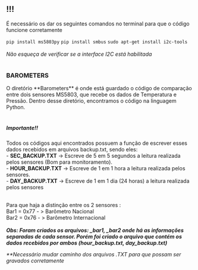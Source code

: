 <h1></h1>
<h2> !!! </h2>
<p>É necessário os dar os seguintes comandos no terminal para que o código funcione corretamente </p>
<code>pip install ms5803py</code>
<code>pip install smbus</code>
<code>sudo apt-get install i2c-tools</code> <br><br>
<i>Não esqueça de verificar se a interface I2C está habilitada</i>

<h1></h1>
<b><h3>BAROMETERS</b></h3>
O diretório **Barometers** é onde está guardado o código de comparação entre dois sensores MS5803, que recebe os dados de Temperatura e Pressão.
Dentro desse diretório, encontramos o código na linguagem Python.

<h1></h1>
<h5>Importante!!</h5> 
Todos os códigos aqui encontrados possuem a função de escrever esses dados recebidos em arquivos backup.txt, sendo eles: <br />
- <b>SEC_BACKUP.TXT</b> -> Escreve de 5 em 5 segundos a leitura realizada pelos sensores (Bom para monitoramento). <br />
- <b>HOUR_BACKUP.TXT</b> -> Escreve de 1 em 1 hora a leitura realizada pelos sensores. <br />
- <b>DAY_BACKUP.TXT</b> -> Escreve de 1 em 1 dia (24 horas) a leitura realizada pelos sensores <br /> <br />

<p> Para que haja a distinção entre os 2 sensores : <br />
Bar1 = 0x77 - > Barômetro Nacional <br />
Bar2 = 0x76 - > Barômetro Internacional <br /><br />
<b><i>Obs: Foram criados os arquivos: _bar1, _bar2 onde há as informações separadas de cada sensor. Porém foi criado o arquivo que contém os dados recebidos por ambos (hour_backup.txt, day_backup.txt)</i></b>

<i>**Necessário mudar caminho dos arquivos .TXT para que possam ser gravados corretamente </i>
